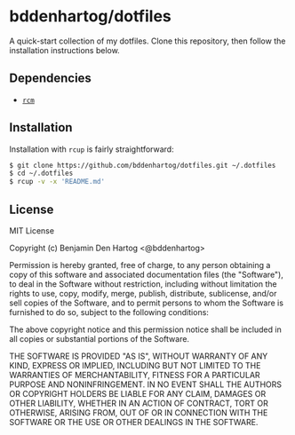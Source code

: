 # bddenhartog/dotfiles

A quick-start collection of my dotfiles. Clone this repository, then follow
the installation instructions below.

## Dependencies

- [`rcm`][gh-thoughtbot-rcm]

## Installation

Installation with `rcup` is fairly straightforward:

```bash
$ git clone https://github.com/bddenhartog/dotfiles.git ~/.dotfiles
$ cd ~/.dotfiles
$ rcup -v -x 'README.md'
```


## License

MIT License

Copyright (c) Benjamin Den Hartog <@bddenhartog>

Permission is hereby granted, free of charge, to any person obtaining a copy
of this software and associated documentation files (the "Software"), to deal
in the Software without restriction, including without limitation the rights
to use, copy, modify, merge, publish, distribute, sublicense, and/or sell
copies of the Software, and to permit persons to whom the Software is
furnished to do so, subject to the following conditions:

The above copyright notice and this permission notice shall be included in all
copies or substantial portions of the Software.

THE SOFTWARE IS PROVIDED "AS IS", WITHOUT WARRANTY OF ANY KIND, EXPRESS OR
IMPLIED, INCLUDING BUT NOT LIMITED TO THE WARRANTIES OF MERCHANTABILITY,
FITNESS FOR A PARTICULAR PURPOSE AND NONINFRINGEMENT. IN NO EVENT SHALL THE
AUTHORS OR COPYRIGHT HOLDERS BE LIABLE FOR ANY CLAIM, DAMAGES OR OTHER
LIABILITY, WHETHER IN AN ACTION OF CONTRACT, TORT OR OTHERWISE, ARISING FROM,
OUT OF OR IN CONNECTION WITH THE SOFTWARE OR THE USE OR OTHER DEALINGS IN THE
SOFTWARE.

[gh-thoughtbot-rcm]: https://github.com/thoughtbot/rcm "view the thoughtbot/rcm repository"
